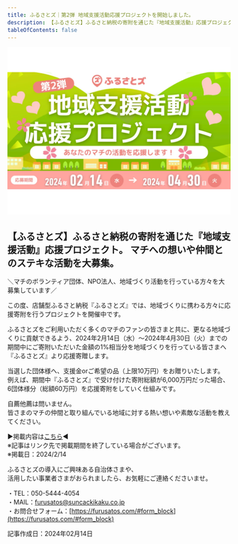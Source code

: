 ```yaml
---
title: ふるさとズ｜第2弾 地域支援活動応援プロジェクトを開始しました。
description: 【ふるさとズ】ふるさと納税の寄附を通じた『地域支援活動』応援プロジェクト。 マチへの想いや仲間とのステキな活動を大募集。
tableOfContents: false
---
```




![](../../../assets/images/info_240214-support-pj02-01.webp)

## 【ふるさとズ】ふるさと納税の寄附を通じた『地域支援活動』応援プロジェクト。 マチへの想いや仲間とのステキな活動を大募集。


＼マチのボランティア団体、NPO法人、地域づくり活動を行っている方々を大募集しています／

この度、店舗型ふるさと納税『ふるさとズ』では、地域づくりに携わる方々に応援寄附を行うプロジェクトを開催中です。

ふるさとズをご利用いただく多くのマチのファンの皆さまと共に、更なる地域づくりに貢献できるよう、2024年2月14日（水）〜2024年4月30日（火）までの期間中にご寄附いただいた金額の1%相当分を地域づくりを行っている皆さまへ『ふるさとズ』より応援寄贈します。

当選した団体様へ、支援金orご希望の品（上限10万円）をお贈りいたします。  
例えば、期間中『ふるさとズ』で受け付けた寄附総額が6,000万円だった場合、6団体様分（総額60万円）を応援寄附をしていく仕組みです。  

自薦他薦は問いません。  
皆さまのマチの仲間と取り組んでいる地域に対する熱い想いや素敵な活動を教えてください。

▶︎掲載内容は[こちら](https://furusatos.com/charities)◀︎  
※記事はリンク先で掲載期間を終了している場合がございます。  
※掲載日：2024/2/14


ふるさとズの導入にご興味ある自治体さまや、  
活用したい事業者さまがおられましたら、お気軽にご連絡くださいませ。  

・TEL：050-5444-4054  
・MAIL：furusatos@suncackikaku.co.jp  
・お問合せフォーム：[https://furusatos.com/#form_block](https://furusatos.com/#form_block)

記事作成日：2024年02月14日